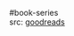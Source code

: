 #book-series  
src: [goodreads](https://www.goodreads.com/series/358467-big-ideas-simply-explained) 

